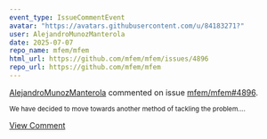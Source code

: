 ```yaml
---
event_type: IssueCommentEvent
avatar: "https://avatars.githubusercontent.com/u/84183271?"
user: AlejandroMunozManterola
date: 2025-07-07
repo_name: mfem/mfem
html_url: https://github.com/mfem/mfem/issues/4896
repo_url: https://github.com/mfem/mfem
---
```


<a href='https://github.com/AlejandroMunozManterola' target='_blank'>AlejandroMunozManterola</a> commented on issue <a href='https://github.com/mfem/mfem/issues/4896' target='_blank'>mfem/mfem#4896</a>.

<small>We have decided to move towards another method of tackling the problem....</small>

<a href='https://github.com/mfem/mfem/issues/4896' target='_blank'>View Comment</a>